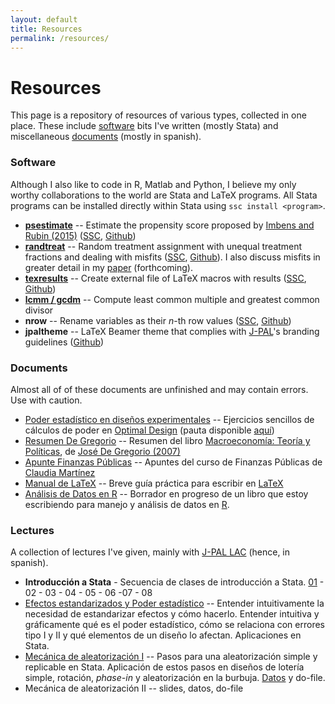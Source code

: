 ```yaml
---
layout: default
title: Resources
permalink: /resources/
---
```


# Resources

This page is a repository of resources of various types, collected in one place. These include [software](#software) bits I've written (mostly Stata) and miscellaneous [documents](#documents) (mostly in spanish).

### Software

Although I also like to code in R, Matlab and Python, I believe my only worthy collaborations to the world are Stata and LaTeX programs. All Stata programs can be installed directly within Stata using `ssc install <program>`.

- [**psestimate**]({{site.baseurl}}/posts/psestimate) -- Estimate the propensity score proposed by [Imbens and Rubin (2015)](http://www.cambridge.org/zw/academic/subjects/statistics-probability/statistical-theory-and-methods/causal-inference-statistics-social-and-biomedical-sciences-introduction) ([SSC](https://ideas.repec.org/c/boc/bocode/s458179.html), [Github](https://github.com/acarril/psestimate))
- [**randtreat**]({{site.baseurl}}/posts/randtreat) -- Random treatment assignment with unequal treatment fractions and dealing with misfits ([SSC](https://ideas.repec.org/c/boc/bocode/s458106.html), [Github](https://github.com/acarril/randtreat)). I also discuss misfits in greater detail in my [paper](https://www.researchgate.net/publication/292091060_Dealing_with_misfits_in_random_treatment_assignment) (forthcoming).
- [**texresults**]({{site.baseurl}}/posts/export-results-latex) -- Create external file of LaTeX macros with results ([SSC](https://ideas.repec.org/c/boc/bocode/s458334.html), [Github](https://github.com/acarril/texresults))
- [**lcmm / gcdm**]({{site.baseurl}}/posts/GCD-LCM) -- Compute least common multiple and greatest common divisor
- **nrow** -- Rename variables as their *n*-th row values ([SSC](https://ideas.repec.org/c/boc/bocode/s458116.html), [Github](https://github.com/acarril/nrow))
- **jpaltheme** -- LaTeX Beamer theme that complies with [J-PAL](https://www.povertyactionlab.org/)'s branding guidelines ([Github](https://github.com/acarril/jpaltheme))

### Documents

Almost all of of these documents are unfinished and may contain errors. Use with caution.

- [Poder estadístico en diseños experimentales](https://www.dropbox.com/s/s4wvhsi59zqw34c/poder_optimal_design.pdf?dl=0) -- Ejercicios sencillos de cálculos de poder en [Optimal Design](http://hlmsoft.net/od/) (pauta disponible [aquí](https://www.dropbox.com/s/q5l73pjng99fjyz/poder_optimal_design%20-%20pauta.pdf?dl=0))
- [Resumen De Gregorio](https://www.dropbox.com/s/o5cj07jpdq0em54/DeGregorioResumen.pdf?dl=0) -- Resumen del libro [Macroeconomía: Teoría y Políticas](http://www.degregorio.cl/pdf/Macroeconomia.pdf), de [José De Gregorio (2007)](http://www.econ.uchile.cl/jdegregorio)
- [Apunte Finanzas Públicas](https://www.dropbox.com/s/574qx72wji32tgq/Apuntes%20finanzas%20publicas.pdf?dl=0) -- Apuntes del curso de Finanzas Públicas de [Claudia Martínez](https://www.povertyactionlab.org/mart%C3%ADnez)
- [Manual de LaTeX](https://www.dropbox.com/s/hcz69dj5rrusi9g/manual_latex.pdf?dl=0) -- Breve guía práctica para escribir en [LaTeX](http://tex.stackexchange.com/a/94910/45978)
- [Análisis de Datos en R](https://www.dropbox.com/s/at5qtihss4vsme5/ADR.pdf?dl=0) -- Borrador en progreso de un libro que estoy escribiendo para manejo y análisis de datos en [R](https://www.r-project.org/).

### Lectures

A collection of lectures I've given, mainly with [J-PAL LAC](https://www.povertyactionlab.org/LAC) (hence, in spanish).

- **Introducción a Stata** - Secuencia de clases de introducción a Stata. [01](https://www.dropbox.com/s/d253yz7yyfmkhyi/stata_class01.pdf?dl=0) - 02 - 03 - 04 - 05 - 06 -07 - 08
- [Efectos estandarizados y Poder estadístico](https://www.dropbox.com/s/pf4rse155g2yc2f/class_statistical_power.pdf?dl=0) -- Entender intuitivamente la necesidad de estandarizar efectos y cómo hacerlo. Entender intuitiva y gráficamente qué es el poder estadístico, cómo se relaciona con errores tipo I y II y qué elementos de un diseño lo afectan. Aplicaciones en Stata.
- [Mecánica de aleatorización I](https://www.dropbox.com/s/aedge51xocm79iv/clase12_slides.pdf?dl=0) -- Pasos para una aleatorización simple y replicable en Stata. Aplicación de estos pasos en diseños de lotería simple, rotación, *phase-in* y aleatorización en la burbuja. [Datos](https://www.dropbox.com/s/juo24v3si088e5x/aerdat5.dta?dl=0) y do-file.
- Mecánica de aleatorización II -- slides, datos, do-file
